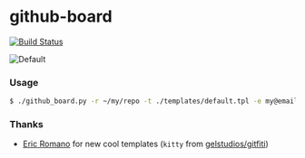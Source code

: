# github-board
[![Build Status](https://travis-ci.org/bayandin/github-board.png)](https://travis-ci.org/bayandin/github-board)

![Default](https://raw.github.com/bayandin/github-board/master/templates/default.png)

### Usage
```bash
$ ./github_board.py -r ~/my/repo -t ./templates/default.tpl -e my@email.com
```

### Thanks
* [Eric Romano](https://github.com/gelstudios) for new cool templates (`kitty` from [gelstudios/gitfiti](https://github.com/gelstudios/gitfiti))
